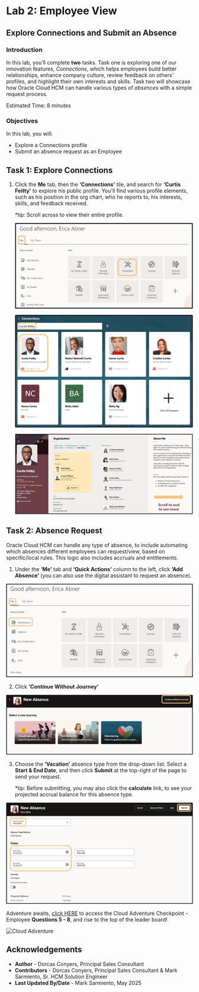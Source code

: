 # Lab 2: Employee View

## Explore Connections and Submit an Absence

### Introduction

In this lab, you’ll complete **two** tasks. Task one is exploring one of our innovation features, *Connections*, which helps employees build better relationships, enhance company culture, review feedback on others’ profiles, and highlight their own interests and skills. Task two will showcase how Oracle Cloud HCM can handle various types of *absences* with a simple request process. 

Estimated Time: 8 minutes

### Objectives

In this lab, you will:
* Explore a Connections profile
* Submit an absence request as an Employee

## Task 1: Explore Connections

1. Click the **Me** tab, then the **‘Connections’** tile, and search for **‘Curtis Feitty’** to explore his public profile. You'll find various profile elements, such as his position in the org chart, who he reports to, his interests, skills, and feedback received. 
    
    *tip: Scroll across to view their entire profile. 


    ![Accessing Connections](images/accessing-connections.png)

    ![Connections Search](images/connections-search.png)

    ![Connections Profile](images/connections-profile.png)

## Task 2:  Absence Request


Oracle Cloud HCM can handle any type of absence, to include automating which absences different employees can request/view, based on specific/local rules. This logic also includes accruals and entitlements.

1. Under the **‘Me’** tab and **‘Quick Actions’** column to the left, click **‘Add Absence’** (you can also use the digital assistant to request an absence).

![Accessing Absences](images/accessing-absences.png)

2. Click **‘Continue Without Journey’**

![Continue Without Absence Journey](images/continue-without-absence-journey.png)

3. Choose the **‘Vacation’** absence type from the drop-down list. Select a **Start & End Date**, and then click **Submit** at the top-right of the page to send your request.

    *tip: Before submitting, you may also click the **calculate** link, to see your projected accrual balance for this absence type. 

![Submitting Absence](images/submitting-absence.png)

Adventure awaits, [click HERE](http://apex.oracle.com/pls/apex/f?p=159406:LOGIN_TEAM:::::CC:HCMCLOUDADVENTURE) to access the Cloud Adventure Checkpoint - Employee **Questions 5 - 8**, and rise to the top of the leader board!
    
![Cloud Adventure](images/cloud-adventure-checkpoint-image.png)
    
## Acknowledgements
* **Author** - Dorcas Conyers, Principal Sales Consultant
* **Contributors** -  Dorcas Conyers, Principal Sales Consultant & Mark Sarmiento, Sr. HCM Solution Engineer
* **Last Updated By/Date** - Mark Sarmiento, May 2025

